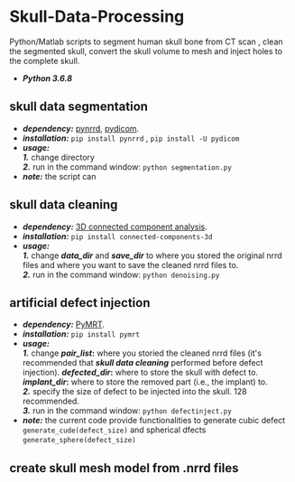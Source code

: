 # Skull-Data-Processing
Python/Matlab scripts to segment human skull bone from CT scan , clean the segmented skull, convert the skull volume to mesh and inject holes to the complete skull.
* **_Python 3.6.8_**



## skull data segmentation
* **_dependency:_**   [pynrrd](https://pypi.org/project/pynrrd/), [pydicom](https://pydicom.github.io/pydicom/). 
* **_installation:_**   `pip install pynrrd` , `pip install -U pydicom`
* **_usage:_** \
**_1._** change directory \
**_2._** run in the command window:   `python segmentation.py`
* **_note:_** the script can 

## skull data cleaning
* **_dependency:_**   [3D connected component analysis](https://pypi.org/project/connected-components-3d/).
* **_installation:_**   `pip install connected-components-3d`
* **_usage:_** \
**_1._** change  **_data_dir_** and **_save_dir_** to where you stored the original nrrd files and where you want to save the cleaned   nrrd files to. \
**_2._** run in the command window:   `python denoising.py`


## artificial defect injection
* **_dependency:_**   [PyMRT](https://pypi.org/project/pymrt/).
* **_installation:_**   `pip install pymrt`
* **_usage:_** \
**_1._**  change  **_pair_list_:** where you storied the cleaned nrrd files (it's recommended that **_skull data cleaning_** performed before defect injection). **_defected_dir_:**  where to store the skull with defect to. **_implant_dir_:**  where to store the removed part (i.e., the implant) to. \
**_2._** specify the size of defect to be injected into the skull. 128 recommended. \
**_3._** run in the command window: `python defectinject.py`
* **_note:_** the current code provide functionalities to generate cubic defect  `generate_cude(defect_size)` and spherical dfects `generate_sphere(defect_size)`

## create skull mesh model from .nrrd files









